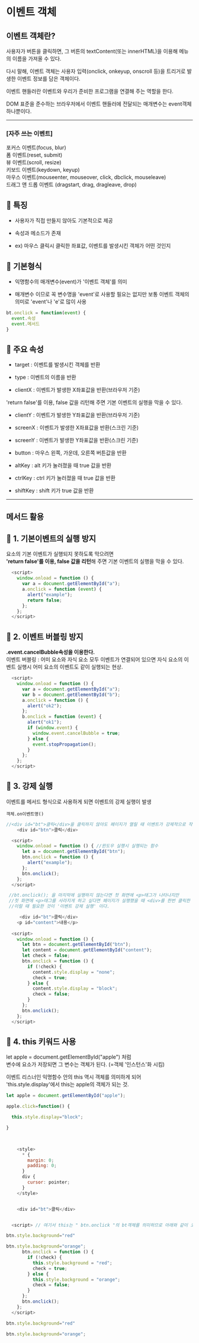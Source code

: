 # 이벤트 객체

## 이벤트 객체란?
사용자가 버튼을 클릭하면, 그 버튼의 textContent(또는 innerHTML)을 이용해 메뉴의 이름을 가져올 수 있다.   

다시 말해, 이벤트 객체는 사용자 입력(onclick, onkeyup, onscroll 등)을 트리거로 발생한 이벤트 정보를 담은 객체이다.

이벤트 핸들러란 이벤트와 우리가 준비한 프로그램을 연결해 주는 역할을 한다.   

DOM 표준을 준수하는 브라우저에서 이벤트 핸들러에 전달되는 매개변수는 event객체 하나뿐이다.
****

### [자주 쓰는 이벤트]
포커스 이벤트(focus, blur)  
폼 이벤트(reset, submit)   
뷰 이벤트(scroll, resize)   
키보드 이벤트(keydown, keyup)   
마우스 이벤트(mouseenter, mouseover, click, dbclick, mouseleave)   
드래그 앤 드롭 이벤트 (dragstart, drag, dragleave, drop)


## 📌 특징

- 사용자가 직접 만들지 않아도 기본적으로 제공

- 속성과 메소드가 존재
  
- ex) 마우스 클릭시 클릭한 좌표값, 이벤트를 발생시킨 객체가 어떤 것인지

## 📌 기본형식
- 익명함수의 매개변수(event)가 '이벤트 객체'를 의미 
  
- 매개변수 이므로 꼭 변수명을 'event'로 사용할 필요는 없지만 보통 이벤트 객체의 의미로 'event'나 'e'로 많이 사용

```js
bt.onclick = function(event) {
  event.속성
  event.메서드
}
```

## 📌 주요 속성

- target :	이벤트를 발생시킨 객체를 반환   

- type : 이벤트의 이름을 반환   

- clientX :	이벤트가 발생한 X좌표값을 반환(브라우저 기준)   
 
'return false'를 이용, false 값을 리턴해 주면 기본 이벤트의 실행을 막을 수 있다. 

- clientY :	이벤트가 발생한 Y좌표값을 반환(브라우저 기준)   
 
- screenX :	이벤트가 발생한 X좌표값을 반환(스크린 기준)   
 
- screenY :	이벤트가 발생한 Y좌표값을 반환(스크린 기준)   
 
- button :	마우스 왼쪽, 가운데, 오른쪽 버튼값을 반환   
 
- altKey :	alt 키가 눌러졌을 때 true 값을 반환   

- ctrlKey :	ctrl 키가 눌러졌을 때 true 값을 반환   

- shiftKey : shift 키가 true 값을 반환   

****

## 메서드 활용

## 📌 1. 기본이벤트의 실행 방지

요소의 기본 이벤트가 실행되지 못하도록 막으려면   
**'return false'를 이용, false 값을 리턴**해 주면 기본 이벤트의 실행을 막을 수 있다. 

```js
  <script>
    window.onload = function () {
      var a = document.getElementById("a");
      a.onclick = function (event) {
        alert("example");
        return false;
      };
    };
  </script>
```

## 📌 2. 이벤트 버블링 방지

**.event.cancelBubble속성을 이용한다.**   
 이벤트 버블링 : 어미 요소와 자식 요소 모두 이벤트가 연결되어 있으면 자식 요소의 이벤트 실행시 어미 요소의 이벤트도 같이 실행되는 현상.   


```js
  <script>
    window.onload = function () {
      var a = document.getElementById("a");
      var b = document.getElementById("b");
      a.onclick = function () {
        alert("ok2");
      };
      b.onclick = function (event) {
        alert("ok1");
        if (window.event) {
          window.event.cancelBubble = true;
        } else {
          event.stopPropagation();
        }
      };
    };
  </script>
```
## 📌 3. 강제 실행 

이벤트를 메서드 형식으로 사용하게 되면 이벤트의 강제 실행이 발생 
 ```
 객체.on이벤트명()
```

```js 
//<div id="bt">클릭</div>을 클릭하지 않아도 페이지가 열릴 때 이벤트가 강제적으로 작동됨.
    <div id="btn">클릭</div>

  <script>
    window.onload = function () { //윈도우 실행시 실행되는 함수
      let a = document.getElementById("btn");
      btn.onclick = function () {
        alert("example");
      };
      btn.onclick();
    };
  </script>

```

```js
 //bt.onclick(); 을 마지막에 실행하지 않는다면 첫 화면에 <p>태그가 나타나지만 
 //첫 화면에 <p>태그를 사라지게 하고 싶다면 페이지가 실행했을 때 <div>를 한번 클릭한 것처럼 만들면 된다. ❓
 //이럴 때 필요한 것이 '이벤트 강제 실행' 이다. 

     <div id="bt">클릭</div>
    <p id="content">내용</p>
 
  <script>
    window.onload = function () {
      let btn = document.getElementById("btn");
      let content = document.getElementById("content");
      let check = false;
      btn.onclick = function () {
        if (!check) {
          content.style.display = "none";
          check = true;
        } else {
          content.style.display = "block";
          check = false;
        }
      };
      btn.onclick();
    };
  </script>
 ```

## 📌 4. this 키워드 사용

let apple = document.getElementById("apple") 처럼   
변수에 요소가 저장되면 그 변수는 객체가 된다. (=객체 '인스턴스'화 시킴)   

이벤트 리스너인 익명함수 안의 this 역시 객체를 의미하게 되어   
'this.style.display'에서 this는 apple의 객체가 되는 것.

```js
let apple = document.getElementById("apple");

apple.click=function() {

  this.style.display="block";

}
 


    <style>
      * {
        margin: 0;
        padding: 0;
      }
      div {
        cursor: pointer;
      }
    </style>


    <div id="bt">클릭</div>


  <script> // 여기서 this는 " btn.onclick "의 bt객체를 의미하므로 아래와 같이 코딩해도 상관 없다.

btn.style.background="red"

btn.style.background="orange";
      btn.onclick = function () {
        if (!check) {
          this.style.background = "red";
          check = true;
        } else {
          this.style.background = "orange";
          check = false;
        }
      };
      btn.onclick();
    };
  </script>

btn.style.background="red"

btn.style.background="orange";
```
